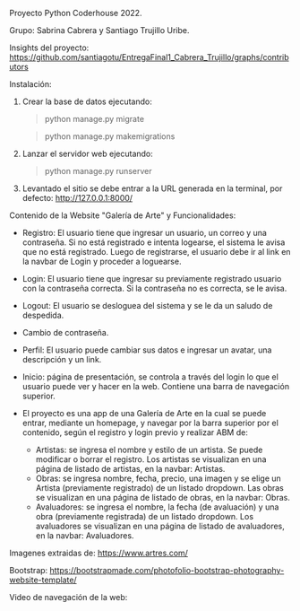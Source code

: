 Proyecto Python Coderhouse 2022.

Grupo: Sabrina Cabrera y Santiago Trujillo Uribe.

Insights del proyecto: https://github.com/santiagotu/EntregaFinal1_Cabrera_Trujillo/graphs/contributors

Instalación: 

1. Crear la base de datos ejecutando:

	>	python manage.py migrate

	>	python manage.py makemigrations

2. Lanzar el servidor web ejecutando:

	> python manage.py runserver

3. Levantado el sitio se debe entrar a la URL generada en la terminal, por defecto: http://127.0.0.1:8000/

Contenido de la Website "Galería de Arte" y Funcionalidades: 

* Registro:
	El usuario tiene que ingresar un usuario, un correo y una contraseña.
	Si no está registrado e intenta logearse, el sistema le avisa que no está registrado.
	Luego de registrarse, el usuario debe ir al link en la navbar de Login y proceder a loguearse.

* Login: 
	El usuario tiene que ingresar su previamente registrado usuario con la contraseña correcta.
	Si la contraseña no es correcta, se le avisa.

* Logout: El usuario se desloguea del sistema y se le da un saludo de despedida.

* Cambio de contraseña.

* Perfil: 
	El usuario puede cambiar sus datos e ingresar un avatar, una descripción y un link.	

* Inicio: página de presentación, se controla a través del login lo que el usuario puede ver y hacer en la web.
	Contiene una barra de navegación superior.

* El proyecto es una app de una Galería de Arte en la cual se puede entrar, mediante un homepage, y navegar por la barra superior por el contenido, según el registro y login previo y realizar ABM de:

	* Artistas: se ingresa el nombre y estilo de un artista. Se puede modificar o borrar el registro.
		Los artistas se visualizan en una página de listado de artistas, en la navbar: Artistas.
	* Obras: se ingresa nombre, fecha, precio, una imagen y se elige un Artista (previamente registrado) de un listado dropdown.
		Las obras se visualizan en una página de listado de obras, en la navbar: Obras.
	* Avaluadores: se ingresa el nombre, la fecha (de avaluación) y una obra (previamente registrada) de un listado dropdown.
		Los avaluadores se visualizan en una página de listado de avaluadores, en la navbar: Avaluadores.

Imagenes extraidas de: https://www.artres.com/

Bootstrap: https://bootstrapmade.com/photofolio-bootstrap-photography-website-template/

Video de navegación de la web:	


